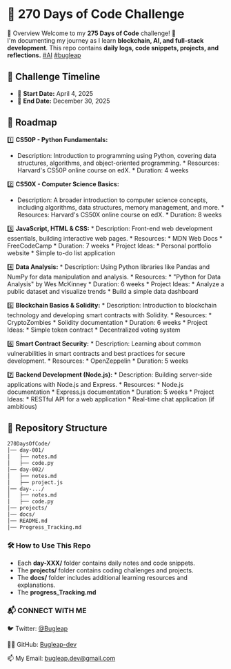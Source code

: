 # 🚀 270 Days of Code Challenge
📌 Overview
Welcome to my **275 Days of Code** challenge! 🚀  
I'm documenting my journey as I learn **blockchain, AI, and full-stack development**. This repo contains **daily logs, code snippets, projects, and reflections.**  [#AI](https://x.com/search?q=%23AI&src=typed_query) [#bugleap](https://x.com/search?q=%23bugleap&src=typed_query&f=top)
  
## 📅 Challenge Timeline  
- 📆 **Start Date:** April 4, 2025  
- 🏁 **End Date:** December 30, 2025  

## 📜 Roadmap  
1️⃣  **CS50P - Python Fundamentals:**
   * Description: Introduction to programming using Python, covering data structures, algorithms, and object-oriented programming.
    * Resources: Harvard's CS50P online course on edX.
    * Duration: 4 weeks

2️⃣  **CS50X - Computer Science Basics:**
   * Description: A broader introduction to computer science concepts, including algorithms, data structures, memory management, and more.
    * Resources: Harvard's CS50X online course on edX.
    * Duration: 8 weeks

3️⃣  **JavaScript, HTML & CSS:**
    * Description: Front-end web development essentials, building interactive web pages.
    * Resources:
        * MDN Web Docs
        * FreeCodeCamp
    * Duration: 7 weeks
    * Project Ideas:
        * Personal portfolio website
        * Simple to-do list application

4️⃣  **Data Analysis:**
    * Description: Using Python libraries like Pandas and NumPy for data manipulation and analysis.
    * Resources:
        * "Python for Data Analysis" by Wes McKinney
    * Duration: 6 weeks
    * Project Ideas:
        * Analyze a public dataset and visualize trends
        * Build a simple data dashboard

5️⃣  **Blockchain Basics & Solidity:**
    * Description: Introduction to blockchain technology and developing smart contracts with Solidity.
    * Resources:
        * CryptoZombies
        * Solidity documentation
    * Duration: 6 weeks
    * Project Ideas:
        * Simple token contract
        * Decentralized voting system

6️⃣  **Smart Contract Security:**
    * Description: Learning about common vulnerabilities in smart contracts and best practices for secure development.
    * Resources:
        * OpenZeppelin
    * Duration: 5 weeks

7️⃣  **Backend Development (Node.js):**
    * Description: Building server-side applications with Node.js and Express.
    * Resources:
        * Node.js documentation
        * Express.js documentation
    * Duration: 5 weeks
    * Project Ideas:
        * RESTful API for a web application
        * Real-time chat application (if ambitious)

## 📂 Repository Structure  
```bash
270DaysOfCode/
│── day-001/
│   ├── notes.md
│   ├── code.py
│── day-002/
│   ├── notes.md
│   ├── project.js
│── day-.../
│   ├── notes.md
│   ├── code.py
│── projects/
│── docs/
│── README.md
│── Progress_Tracking.md
```

### **🛠️ How to Use This Repo**
- Each **day-XXX/** folder contains daily notes and code snippets.
- The **projects/** folder contains coding challenges and projects.
- The **docs/** folder includes additional learning resources and explanations.
- The **progress_Tracking.md**

### 📬 CONNECT WITH ME
🐦 Twitter: [@Bugleap](https://x.com/Bugleap)

👨‍💻 GitHub: [Bugleap-dev](https://github.com/Bugleap-dev/)

📫 My Email: bugleap.dev@gmail.com

